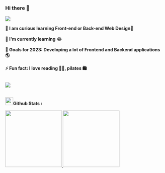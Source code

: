 ### Hi there 👋


<p>
<a href="https://github.com/DenverCoder1/readme-typing-svg"><img src="https://readme-typing-svg.herokuapp.com?&font=IBM+Plex+Sans&color=abcdef&size=20&lines=Welcome+to+my+GitHub+Profile!;I'm+a+Software+Engineer;I'm+a+Full-Stack+Developer;I'm+a+Frontend+Developer;I'm+a+Backend+Developer" /></a>
</p>

<b>🔭 I am curious learning Front-end or Back-end Web Design🌱</b><br/><br/>
<b>🌱 I'm currently learning</b> 😂<br/><br/>
<b>🥅 Goals for 2023: Developing a lot of Frontend and Backend applications 🌎 <br/><br/>
<b>⚡ Fun fact: I love reading 🏊‍♀️, pilates 🛍️ <br/><br/>





<img src="https://res.cloudinary.com/practicaldev/image/fetch/s--E4gnEuy_--/c_limit%2Cf_auto%2Cfl_progressive%2Cq_66%2Cw_880/https://dev-to-uploads.s3.amazonaws.com/uploads/articles/233m04x0r0lv60payria.gif"> <br/><br/>

  
 
  
 
<img src="https://media.giphy.com/media/cj87CxfRtrUifF3Ryk/giphy.gif" width="25"><b>Github Stats :</b>
<p width="100%">
<a href="https://github.com/fikriyek">
  <img height="180em" src="https://github-readme-stats.vercel.app/api?username=fikriyek&show_icons=true&theme=midnight-purple&include_all_commits=true&count_private=true"/>
  <img height="180em" src="https://github-readme-stats-eight-theta.vercel.app/api/top-langs/?username=fikriyek&layout=compact&langs_count=8&theme=midnight-purple"/>
</a>
</p>
